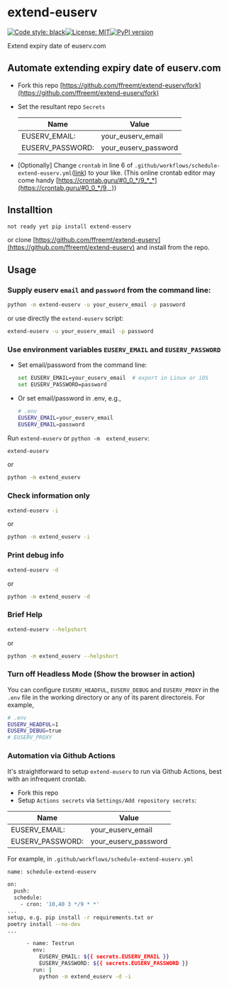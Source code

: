 # extend-euserv

[![Code style: black](https://img.shields.io/badge/code%20style-black-000000.svg)](https://github.com/psf/black)[![License: MIT](https://img.shields.io/badge/License-MIT-yellow.svg)](https://opensource.org/licenses/MIT)[![PyPI version](https://badge.fury.io/py/extend-euserv.svg)](https://badge.fury.io/py/extend-euserv)

Extend expiry date of euserv.com

## Automate extending expiry date of euserv.com

*   Fork this repo [https://github.com/ffreemt/extend-euserv/fork](https://github.com/ffreemt/extend-euserv/fork)
*   Set the resultant repo `Secrets`

	|Name | Value |
	|--    | --    |
	|EUSERV_EMAIL:| your_euserv_email|
	|EUSERV_PASSWORD:| your_euserv_password |

*   [Optionally] Change `crontab` in line 6 of `.github/workflows/schedule-extend-euserv.yml`([link](https://github.com/ffreemt/extend-euserv/blob/master/.github/workflows/schedule-extend-euserv.yml)) to your like. (This online crontab editor may come handy [https://crontab.guru/#0_0_*/9_*_*](https://crontab.guru/#0_0_*/9_*_*))


## Installtion

```bash
not ready yet pip install extend-euserv
```
or clone [https://github.com/ffreemt/extend-euserv](https://github.com/ffreemt/extend-euserv) and install from the repo.

## Usage
### Supply euserv `email` and `password` from the command line:
```bash
python -m extend-euserv -u your_euserv_email -p password
```
or use directly the ``extend-euserv`` script:
```bash
extend-euserv -u your_euserv_email -p password
```

### Use environment variables `EUSERV_EMAIL` and `EUSERV_PASSWORD`
*   Set email/password from the command line:
	```bash
	set EUSERV_EMAIL=your_euserv_email  # export in Linux or iOS
	set EUSERV_PASSWORD=password
	```
*   Or set email/password  in .env, e.g.,
	```bash
	# .env
	EUSERV_EMAIL=your_euserv_email
	EUSERV_EMAIL=password

Run `extend-euserv` or `python -m  extend_euserv`:

```bash
extend-euserv
```

or

```bash
python -m extend_euserv
```

### Check information only

```bash
extend-euserv -i
```

or

```bash
python -m extend_euserv -i
```

###  Print debug info

```bash
extend-euserv -d
```

or

```bash
python -m extend_euserv -d
```

### Brief Help

```bash
extend-euserv --helpshort
```

or

```bash
python -m extend_euserv --helpshort
```

### Turn off Headless Mode (Show the browser in action)

You can configure `EUSERV_HEADFUL`, `EUSERV_DEBUG` and `EUSERV_PROXY` in the `.env` file in the working directory or any of its parent directoreis. For example,

```bash
# .env
EUSERV_HEADFUL=1
EUSERV_DEBUG=true
# EUSERV_PROXY
```

### Automation via Github Actions

It's straightforward to setup `extend-euserv` to run via Github Actions, best with an infrequent crontab.
*   Fork this repo
*   Setup `Actions secrets` via `Settings/Add repository secrets`:

|Name | Value |
|--    | --    |
|EUSERV_EMAIL:| your_euserv_email|
|EUSERV_PASSWORD:| your_euserv_password |

For example, in `.github/workflows/schedule-extend-euserv.yml`
```bash
name: schedule-extend-euserv

on:
  push:
  schedule:
    - cron: '10,40 3 */9 * *'
...
setup, e.g. pip install -r requirements.txt or
poetry install --no-dev
...

      - name: Testrun
        env:
          EUSERV_EMAIL: ${{ secrets.EUSERV_EMAIL }}
          EUSERV_PASSWORD: ${{ secrets.EUSERV_PASSWORD }}
        run: |
          python -m extend_euserv -d -i

```